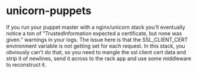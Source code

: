 unicorn-puppets
===============

If you run your puppet master with a nginx/unicorn stack you'll eventually notice a ton of "TrustedInformation expected a certificate, but none was given." warnings in your logs. The issue here is that the SSL_CLIENT_CERT environment variable is not getting set for each request. In this stack, you obviously can't do that, so you need to mangle the ssl client cert data and strip it of newlines, send it across to the rack app and use some middleware to reconstruct it.
